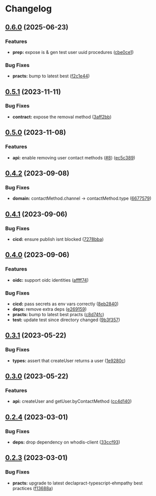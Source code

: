 # Changelog

## [0.6.0](https://github.com/whodisio/whodis-sdk/compare/v0.5.1...v0.6.0) (2025-06-23)


### Features

* **prep:** expose is & gen test user uuid procedures ([cbe0ce1](https://github.com/whodisio/whodis-sdk/commit/cbe0ce143ee78a22737dd33ba475e61efc05097f))


### Bug Fixes

* **practs:** bump to latest best ([f2c1e44](https://github.com/whodisio/whodis-sdk/commit/f2c1e445b1a0d67071a24c966b6285535a8556ec))

## [0.5.1](https://github.com/whodisio/whodis-sdk/compare/v0.5.0...v0.5.1) (2023-11-11)


### Bug Fixes

* **contract:** expose the removal method ([3aff2bb](https://github.com/whodisio/whodis-sdk/commit/3aff2bbff1bdea6050e8074ff2db5f7d97db07a6))

## [0.5.0](https://github.com/whodisio/whodis-sdk/compare/v0.4.2...v0.5.0) (2023-11-08)


### Features

* **api:** enable removing user contact methods ([#8](https://github.com/whodisio/whodis-sdk/issues/8)) ([ec5c389](https://github.com/whodisio/whodis-sdk/commit/ec5c389f7586e9fe355fb3d7c661f2d0f2a6f1b5))

## [0.4.2](https://github.com/whodisio/whodis-sdk/compare/v0.4.1...v0.4.2) (2023-09-08)


### Bug Fixes

* **domain:** contactMethod.channel -&gt; contactMethod.type ([6677579](https://github.com/whodisio/whodis-sdk/commit/6677579bd5292774b40291d573c1534847598cc3))

## [0.4.1](https://github.com/whodisio/whodis-sdk/compare/v0.4.0...v0.4.1) (2023-09-06)


### Bug Fixes

* **cicd:** ensure publish isnt blocked ([7278bba](https://github.com/whodisio/whodis-sdk/commit/7278bba961e32ec30f6fa5109b17dde9fafa008d))

## [0.4.0](https://github.com/whodisio/whodis-sdk/compare/v0.3.1...v0.4.0) (2023-09-06)


### Features

* **oidc:** support oidc identities ([affff74](https://github.com/whodisio/whodis-sdk/commit/affff741e64a2eb2cf52b25eef21afe0aa8474e8))


### Bug Fixes

* **cicd:** pass secrets as env vars correctly ([8eb2840](https://github.com/whodisio/whodis-sdk/commit/8eb2840038f6a93f7cf299a7544329f19a91de5b))
* **deps:** remove extra deps ([e269159](https://github.com/whodisio/whodis-sdk/commit/e269159a4bb34fce2bcdec295ca984d170f49582))
* **practs:** bump to latest best practs ([c8d74fc](https://github.com/whodisio/whodis-sdk/commit/c8d74fc71e408ba9162b997f64b19ad94f142d33))
* **test:** update test since directory changed ([9b3f357](https://github.com/whodisio/whodis-sdk/commit/9b3f3574f6a5d107e7becbc005d73cec7012b474))

## [0.3.1](https://github.com/whodisio/whodis-sdk/compare/v0.3.0...v0.3.1) (2023-05-22)


### Bug Fixes

* **types:** assert that createUser returns a user ([1e9280c](https://github.com/whodisio/whodis-sdk/commit/1e9280ce35d884250466c5f3aa47ae31eea2b45a))

## [0.3.0](https://github.com/whodisio/whodis-sdk/compare/v0.2.4...v0.3.0) (2023-05-22)


### Features

* **api:** createUser and getUser.byContactMethod ([cc4d140](https://github.com/whodisio/whodis-sdk/commit/cc4d1406d51dfe5d6aec08c4cec09c4836cb55f5))

## [0.2.4](https://github.com/whodisio/whodis-sdk/compare/v0.2.3...v0.2.4) (2023-03-01)


### Bug Fixes

* **deps:** drop dependency on whodis-client ([33ccf93](https://github.com/whodisio/whodis-sdk/commit/33ccf9392a803a4220cba18ade489ada4ad8ad51))

## [0.2.3](https://github.com/whodisio/whodis-sdk/compare/v0.2.2...v0.2.3) (2023-03-01)


### Bug Fixes

* **practs:** upgrade to latest declapract-typescript-ehmpathy best practices ([f13688a](https://github.com/whodisio/whodis-sdk/commit/f13688afa58db4a5dd90ff26d4902e87aa932d0b))
